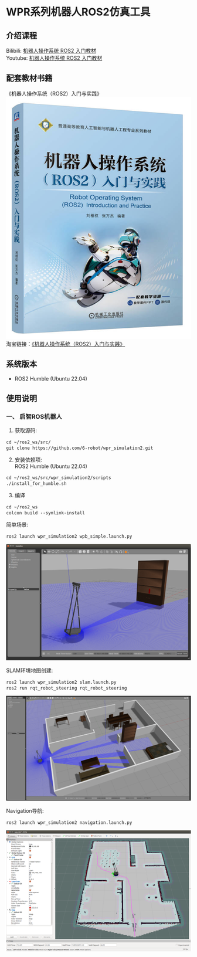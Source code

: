 # WPR系列机器人ROS2仿真工具

## 介绍课程
Bilibili: [机器人操作系统 ROS2 入门教材](https://www.bilibili.com/video/BV1oz421v7tB)  
Youtube: [机器人操作系统 ROS2 入门教材](https://www.youtube.com/watch?v=j0foOvBqQTc)

## 配套教材书籍
《机器人操作系统（ROS2）入门与实践》  
![视频课程](./media/book_1.jpg)
淘宝链接：[《机器人操作系统（ROS2）入门与实践》](https://world.taobao.com/item/820988259242.htm)

## 系统版本

- ROS2 Humble (Ubuntu 22.04)

## 使用说明

### 一、 启智ROS机器人
1. 获取源码:
```
cd ~/ros2_ws/src/
git clone https://github.com/6-robot/wpr_simulation2.git
```
2. 安装依赖项:  
ROS2 Humble (Ubuntu 22.04)
```
cd ~/ros2_ws/src/wpr_simulation2/scripts
./install_for_humble.sh
```
3. 编译
```
cd ~/ros2_ws
colcon build --symlink-install
```

简单场景:
```
ros2 launch wpr_simulation2 wpb_simple.launch.py 
```
![wpb_simple pic](./media/wpb_simple.png)

SLAM环境地图创建:
```
ros2 launch wpr_simulation2 slam.launch.py 
ros2 run rqt_robot_steering rqt_robot_steering 
```
![wpb_gmapping pic](./media/wpb_gmapping.png)

Navigation导航:
```
ros2 launch wpr_simulation2 navigation.launch.py 
```
![wpb_navigation pic](./media/wpb_navigation.png)
